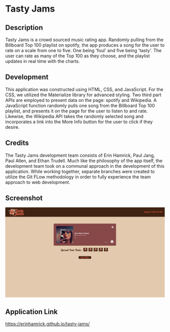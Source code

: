 # Tasty Jams

## Description

Tasty Jams is a crowd sourced music rating app. Randomly pulling from the Billboard Top 100 playlist on spotify, the app produces a song for the user to rate on a scale from one to five. One being 'foul' and five being 'tasty'. The user can rate as many of the Top 100 as they choose, and the playlist updates in real time with the charts.

## Development

This application was constructed using HTML, CSS, and JavaScript. For the CSS, we utilized the Materialize library for advanced styling. Two third part APIs are employed to present data on the page: spotify and Wikipedia. A JavaScript function randomly pulls one song from the Billboard Top 100 playlist, and presents it on the page for the user to listen to and rate. Likewise, the Wikipedia API takes the randomly selected song and incorporates a link into the More Info button for the user to click if they desire.

## Credits

The Tasty Jams development team consists of Erin Hamrick, Paul Jang, Paul Allen, and Ethan Trudell. Much like the philosophy of the app itself, the development team took on a communal approach in the development of this application. While working together, separate branches were created to utilize the Git FLow methodology in order to fully experience the team approach to web development.

## Screenshot

![AltText](/Assets/TastyJamsScreenshot.png "Screenshot")

## Application Link

https://erinhamrick.github.io/tasty-jams/
